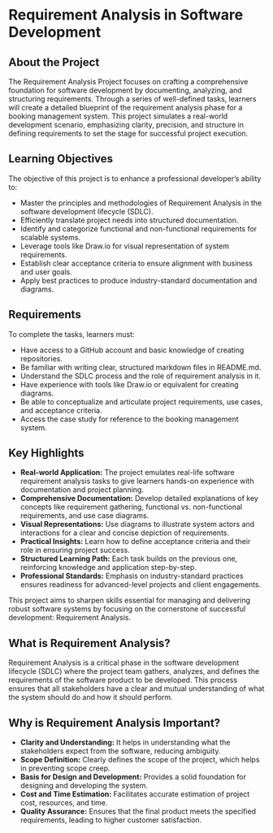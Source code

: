 # Requirement Analysis in Software Development

## About the Project
The Requirement Analysis Project focuses on crafting a comprehensive foundation for software development by documenting, analyzing, and structuring requirements. Through a series of well-defined tasks, learners will create a detailed blueprint of the requirement analysis phase for a booking management system. This project simulates a real-world development scenario, emphasizing clarity, precision, and structure in defining requirements to set the stage for successful project execution.

## Learning Objectives
The objective of this project is to enhance a professional developer’s ability to:
- Master the principles and methodologies of Requirement Analysis in the software development lifecycle (SDLC).
- Efficiently translate project needs into structured documentation.
- Identify and categorize functional and non-functional requirements for scalable systems.
- Leverage tools like Draw.io for visual representation of system requirements.
- Establish clear acceptance criteria to ensure alignment with business and user goals.
- Apply best practices to produce industry-standard documentation and diagrams.

## Requirements
To complete the tasks, learners must:
- Have access to a GitHub account and basic knowledge of creating repositories.
- Be familiar with writing clear, structured markdown files in README.md.
- Understand the SDLC process and the role of requirement analysis in it.
- Have experience with tools like Draw.io or equivalent for creating diagrams.
- Be able to conceptualize and articulate project requirements, use cases, and acceptance criteria.
- Access the case study for reference to the booking management system.

## Key Highlights
- **Real-world Application:** The project emulates real-life software requirement analysis tasks to give learners hands-on experience with documentation and project planning.
- **Comprehensive Documentation:** Develop detailed explanations of key concepts like requirement gathering, functional vs. non-functional requirements, and use case diagrams.
- **Visual Representations:** Use diagrams to illustrate system actors and interactions for a clear and concise depiction of requirements.
- **Practical Insights:** Learn how to define acceptance criteria and their role in ensuring project success.
- **Structured Learning Path:** Each task builds on the previous one, reinforcing knowledge and application step-by-step.
- **Professional Standards:** Emphasis on industry-standard practices ensures readiness for advanced-level projects and client engagements.

This project aims to sharpen skills essential for managing and delivering robust software systems by focusing on the cornerstone of successful development: Requirement Analysis.

## What is Requirement Analysis?
Requirement Analysis is a critical phase in the software development lifecycle (SDLC) where the project team gathers, analyzes, and defines the requirements of the software product to be developed. This process ensures that all stakeholders have a clear and mutual understanding of what the system should do and how it should perform.

## Why is Requirement Analysis Important?

- **Clarity and Understanding:** It helps in understanding what the stakeholders expect from the software, reducing ambiguity.
- **Scope Definition:** Clearly defines the scope of the project, which helps in preventing scope creep.
- **Basis for Design and Development:** Provides a solid foundation for designing and developing the system.
- **Cost and Time Estimation:** Facilitates accurate estimation of project cost, resources, and time.
- **Quality Assurance:** Ensures that the final product meets the specified requirements, leading to higher customer satisfaction.

